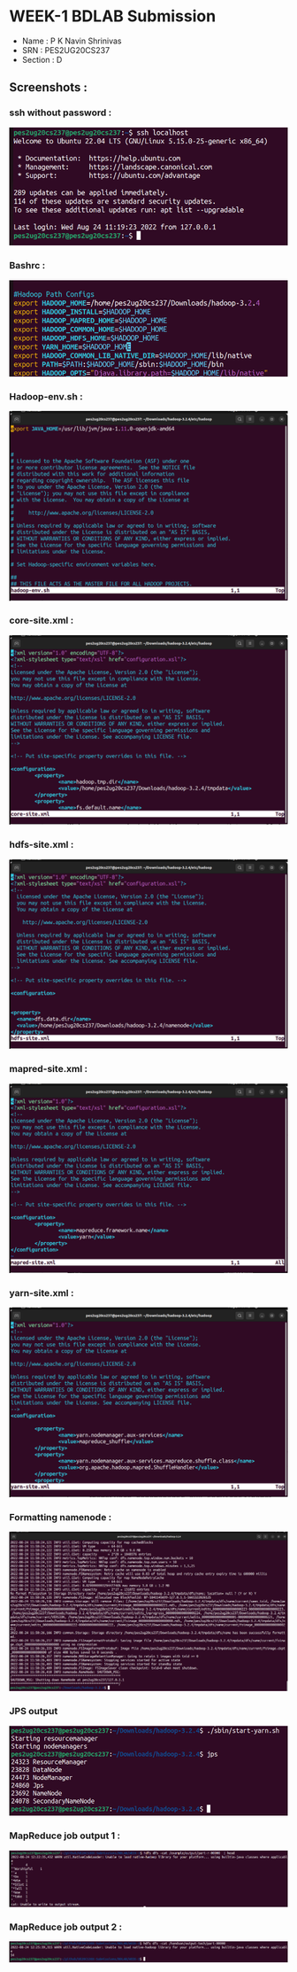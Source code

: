 # WEEK-1 BDLAB Submission 
- Name : P K Navin Shrinivas
- SRN : PES2UG20CS237
- Section : D 

## Screenshots : 

### ssh without password : 
![image](./screenshots/1a.png)

### Bashrc :
![image](./screenshots/2a.png)

### Hadoop-env.sh :
![image](./screenshots/2b.png)

### core-site.xml :
![image](./screenshots/2c.png)

### hdfs-site.xml :
![image](./screenshots/2d.png)

### mapred-site.xml :
![image](./screenshots/2e.png)

### yarn-site.xml :
![image](./screenshots/2f.png)

### Formatting namenode : 

![image](./screenshots/3a.png)

### JPS output 
![image](./screenshots/4a.png)

### MapReduce job output 1 : 
![image](./screenshots/6a.png)


### MapReduce job output 2 : 
![image](./screenshots/7a.png)
